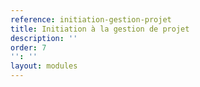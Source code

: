 ```yaml
---
reference: initiation-gestion-projet
title: Initiation à la gestion de projet
description: ''
order: 7
'': ''
layout: modules
---
```

